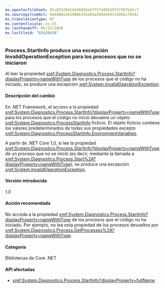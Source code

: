 ```yaml
---
ms.openlocfilehash: 92c03328414410d56a2ff5f445639757367b42c7
ms.sourcegitcommit: 9a4488a3625866335e83a20da5e9c5286b1f034c
ms.translationtype: HT
ms.contentlocale: es-ES
ms.lasthandoff: 05/15/2020
ms.locfileid: "83420438"
---
```

### <a name="processstartinfo-throws-invalidoperationexception-for-processes-you-didnt-start"></a>Process.StartInfo produce una excepción InvalidOperationException para los procesos que no se iniciaron

Al leer la propiedad <xref:System.Diagnostics.Process.StartInfo?displayProperty=nameWithType> de los procesos que el código no ha iniciado, se produce una excepción <xref:System.InvalidOperationException>.

#### <a name="change-description"></a>Descripción del cambio

En .NET Framework, el acceso a la propiedad <xref:System.Diagnostics.Process.StartInfo?displayProperty=nameWithType> para los procesos que el código no inició devuelve un objeto <xref:System.Diagnostics.ProcessStartInfo> ficticio. El objeto ficticio contiene los valores predeterminados de todas sus propiedades excepto <xref:System.Diagnostics.ProcessStartInfo.EnvironmentVariables>.

A partir de .NET Core 1,0, si lee la propiedad <xref:System.Diagnostics.Process.StartInfo?displayProperty=nameWithType> de un proceso que no se inició (es decir, mediante la llamada a <xref:System.Diagnostics.Process.Start%2A?displayProperty=nameWithType>), se produce una excepción <xref:System.InvalidOperationException>.

#### <a name="version-introduced"></a>Versión introducida

1.0

#### <a name="recommended-action"></a>Acción recomendada

No acceda a la propiedad <xref:System.Diagnostics.Process.StartInfo?displayProperty=nameWithType> de los procesos que el código no ha iniciado. Por ejemplo, no lea esta propiedad de los procesos devueltos por <xref:System.Diagnostics.Process.GetProcesses%2A?displayProperty=nameWithType>.

#### <a name="category"></a>Categoría

Bibliotecas de Core .NET

#### <a name="affected-apis"></a>API afectadas

- <xref:System.Diagnostics.Process.StartInfo?displayProperty=fullName>

<!--

#### Affected APIs

- `P:System.Diagnostics.Process.StartInfo`

-->
